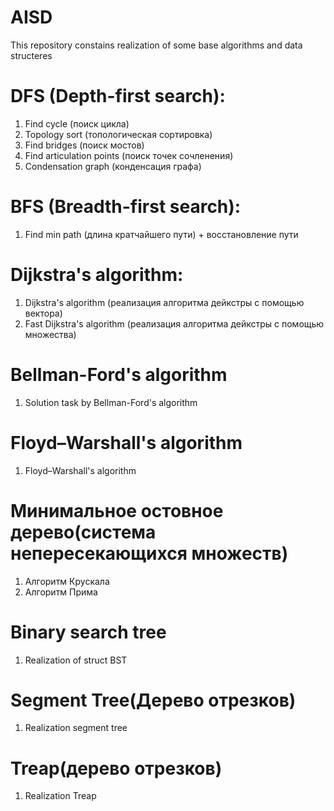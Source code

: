 # AISD
This repository constains realization of some base algorithms and data structeres
# DFS (Depth-first search):
  1. Find cycle (поиск цикла)
  2. Topology sort (топологическая сортировка)
  3. Find bridges (поиск мостов)
  4. Find articulation points (поиск точек сочленения)
  5. Condensation graph (конденсация графа)
# BFS (Breadth-first search):
  1. Find min path (длина кратчайшего пути) + восстановление пути
 # Dijkstra's algorithm:
  1. Dijkstra's algorithm (реализация алгоритма дейкстры с помощью вектора)
  2. Fast Dijkstra's algorithm (реализация алгоритма дейкстры с помощью множества)
# Bellman-Ford's algorithm
  1. Solution task by Bellman-Ford's algorithm
# Floyd–Warshall's algorithm
  1. Floyd–Warshall's algorithm
# Минимальное остовное дерево(система непересекающихся множеств)
  1. Алгоритм Крускала
  2. Алгоритм Прима
# Binary search tree
  1. Realization of struct BST
# Segment Tree(Дерево отрезков)
  1. Realization segment tree
# Treap(дерево отрезков)
  1. Realization Treap

